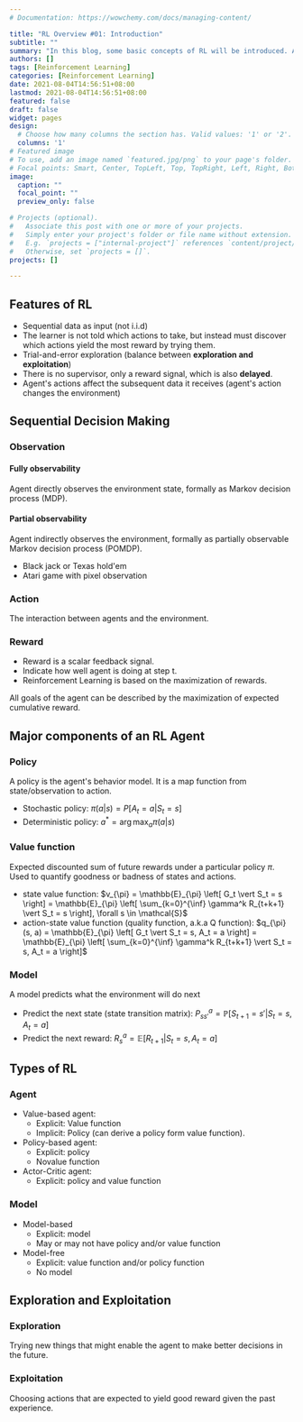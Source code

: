 ```yaml
---
# Documentation: https://wowchemy.com/docs/managing-content/

title: "RL Overview #01: Introduction"
subtitle: ""
summary: "In this blog, some basic concepts of RL will be introduced. All materials refer to the RL course \"*Intro to Reinforcement Learning by Bolei Zhou*\", https://github.com/zhoubolei/introRL"
authors: []
tags: [Reinforcement Learning]
categories: [Reinforcement Learning]
date: 2021-08-04T14:56:51+08:00
lastmod: 2021-08-04T14:56:51+08:00
featured: false
draft: false
widget: pages
design:
  # Choose how many columns the section has. Valid values: '1' or '2'.
  columns: '1'
# Featured image
# To use, add an image named `featured.jpg/png` to your page's folder.
# Focal points: Smart, Center, TopLeft, Top, TopRight, Left, Right, BottomLeft, Bottom, BottomRight.
image:
  caption: ""
  focal_point: ""
  preview_only: false

# Projects (optional).
#   Associate this post with one or more of your projects.
#   Simply enter your project's folder or file name without extension.
#   E.g. `projects = ["internal-project"]` references `content/project/deep-learning/index.md`.
#   Otherwise, set `projects = []`.
projects: []

---
```


## Features of RL
+ Sequential data as input (not i.i.d)
+ The learner is not told which actions to take, but instead must discover which actions yield the most reward by trying them.
+ Trial-and-error exploration (balance between **exploration and exploitation**)
+ There is no supervisor, only a reward signal, which is also **delayed**.
+ Agent's actions affect the subsequent data it receives (agent's action changes the environment)

## Sequential Decision Making
### Observation 
#### Fully observability
Agent directly observes the environment state, formally as Markov decision process (MDP).

#### Partial observability
Agent indirectly observes the environment, formally as partially observable Markov decision process (POMDP).
+ Black jack or Texas hold'em
+ Atari game with pixel observation

### Action
The interaction between agents and the environment.

### Reward
+ Reward is a scalar feedback signal.
+ Indicate how well agent is doing at step t.
+ Reinforcement Learning is based on the maximization of rewards.

All goals of the agent can be described by the maximization of expected cumulative reward.

## Major components of an RL Agent
### Policy
A policy is the agent's behavior model. It is a map function from state/observation to action.
+ Stochastic policy: $\pi(a \vert s) = P\left[ A_t = a \vert S_t = s \right]$
+ Deterministic policy: $a^* = \arg\max_a \pi\left( a \vert s \right)$

### Value function
Expected discounted sum of future rewards under a particular policy $\pi$. Used to quantify goodness or badness of states and actions.
+ state value function: $v_{\pi} = \mathbb{E}_{\pi} \left[ G_t \vert S_t = s \right] = \mathbb{E}_{\pi} \left[ \sum_{k=0}^{\inf} \gamma^k R_{t+k+1} \vert S_t = s \right], \forall s \in \mathcal{S}$
+ action-state value function (quality function, a.k.a Q function): $q_{\pi}(s, a) = \mathbb{E}_{\pi} \left[ G_t \vert S_t = s, A_t = a \right] = \mathbb{E}_{\pi} \left[ \sum_{k=0}^{\inf} \gamma^k R_{t+k+1} \vert S_t = s, A_t = a \right]$

### Model
A model predicts what the environment will do next

+ Predict the next state (state transition matrix): $P_{ss'}^a = \mathbb{P} \left[ S_{t+1} = s' \vert S_t = s, A_t = a \right]$
+ Predict the next reward: $R_s^a = \mathbb{E} \left[ R_{t+1} \vert S_t = s, A_t = a \right]$

## Types of RL
### Agent
+ Value-based agent:
    + Explicit: Value function
    + Implicit: Policy (can derive a policy form value function).
+ Policy-based agent:
    + Explicit: policy
    + Novalue function
+ Actor-Critic agent:
    + Explicit: policy and value function

### Model
+ Model-based
    + Explicit: model
    + May or may not have policy and/or value function
+ Model-free
    + Explicit: value function and/or policy function
    + No model


## Exploration and Exploitation
### Exploration
Trying new things that might enable the agent to make better decisions in the future.

### Exploitation
Choosing actions that are expected to yield good reward given the past experience.
